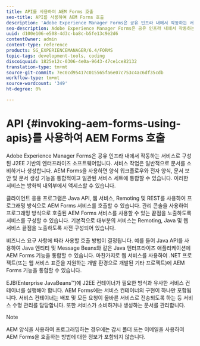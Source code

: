 ```yaml
---
title: API를 사용하여 AEM Forms 호출
seo-title: API를 사용하여 AEM Forms 호출
description: 'Adobe Experience Manager Forms은 공유 인프라 내에서 작동하는 서비스로 구성된 J2EE 기반의 엔터프라이즈 소프트웨어입니다. 클라이언트 애플리케이션을 사용하여 Java API, 웹 서비스, Remoting 및 REST API를 사용하여 프로그래밍 방식으로 AEM Forms을 호출하는 방법에 대해 학습합니다. '
seo-description: Adobe Experience Manager Forms은 공유 인프라 내에서 작동하는 서비스로 구성된 J2EE 기반의 엔터프라이즈 소프트웨어입니다. 클라이언트 애플리케이션을 사용하여 Java API, 웹 서비스, Remoting 및 REST API를 사용하여 프로그래밍 방식으로 AEM Forms을 호출하는 방법에 대해 학습합니다.
uuid: d100e106-e508-4d3c-ba8c-b5fe13c9e2d6
contentOwner: admin
content-type: reference
products: SG_EXPERIENCEMANAGER/6.4/FORMS
topic-tags: development-tools, coding
discoiquuid: 1825e12c-0306-4e0a-9643-47ce1ce82132
translation-type: tm+mt
source-git-commit: 7ec0cd95417c015565fa6e07c753c4ac6df35cdb
workflow-type: tm+mt
source-wordcount: '349'
ht-degree: 0%

---
```



# API {#invoking-aem-forms-using-apis}를 사용하여 AEM Forms 호출

Adobe Experience Manager Forms은 공유 인프라 내에서 작동하는 서비스로 구성된 J2EE 기반의 엔터프라이즈 소프트웨어입니다. 서비스 작업은 일반적으로 문서를 소비하거나 생성합니다. AEM Forms을 사용하면 양식 워크플로우와 전자 양식, 문서 보안 및 문서 생성 기능을 통합적이고 일관된 서비스 세트에 통합할 수 있습니다. 이러한 서비스는 방화벽 내외부에서 액세스할 수 있습니다.

클라이언트 응용 프로그램은 Java API, 웹 서비스, Remoting 및 REST를 사용하여 프로그래밍 방식으로 AEM Forms 서비스를 호출할 수 있습니다. 관리 콘솔을 사용하여 프로그래밍 방식으로 호출된 AEM Forms 서비스를 사용할 수 있는 끝점을 노출하도록 서비스를 구성할 수 있습니다. 기본적으로 대부분의 서비스는 Remoting, Java 및 웹 서비스 끝점을 노출하도록 사전 구성되어 있습니다.

비즈니스 요구 사항에 따라 사용할 호출 방법이 결정됩니다. 예를 들어 Java API를 사용하여 Java 엔티티 및 Message Beans와 같은 Java 엔터프라이즈 애플리케이션에 AEM Forms 기능을 통합할 수 있습니다. 마찬가지로 웹 서비스를 사용하여 .NET 프로젝트(또는 웹 서비스 표준을 지원하는 개발 환경으로 개발된 기타 프로젝트)에 AEM Forms 기능을 통합할 수 있습니다.

EJB(Enterprise JavaBeans™)에 J2EE 컨테이너가 필요한 방식과 유사한 서비스 컨테이너를 실행해야 합니다. AEM Forms에는 서비스 컨테이너의 구현이 하나만 포함됩니다. 서비스 컨테이너는 배포 및 모든 요청이 올바른 서비스로 전송되도록 하는 등 서비스 수명 관리를 담당합니다. 또한 서비스가 소비하거나 생성하는 문서를 관리합니다.

>[!NOTE]
>
>AEM 양식을 사용하여 프로그래밍하는 경우에는 감시 폴더 또는 이메일을 사용하여 AEM Forms을 호출하는 방법에 대한 정보가 포함되지 않습니다.

